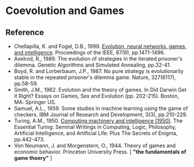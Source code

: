 # Coevolution and Games

## Reference

* Chellapilla, K. and Fogel, D.B., 1999. [Evolution, neural networks, games, and intelligence](https://ieeexplore.ieee.org/abstract/document/784222). Proceedings of the IEEE, 87(9), pp.1471-1496.
* Axelrod, R., 1989. The evolution of strategies in the iterated prisoner's dilemma. Genetic Algorithms and Simulated Annealing, pp.32-41.
* Boyd, R. and Lorberbaum, J.P., 1987. No pure strategy is evolutionarily stable in the repeated prisoner's dilemma game. Nature, 327(6117), pp.58-59.
* Smith, J.M., 1982. Evolution and the theory of games. In Did Darwin Get it Right? Essays on Games, Sex and Evolution (pp. 202-215). Boston, MA: Springer US.
* Samuel, A.L., 1959. Some studies in machine learning using the game of checkers. IBM Journal of Research and Development, 3(3), pp.210-229.
* Turing, A.M., 1950. [Computing machinery and intelligence (1950)](https://www.cse.chalmers.se/~aikmitr/papers/Turing.pdf#page=442). The Essential Turing: Seminal Writings in Computing, Logic, Philosophy, Artificial Intelligence, and Artificial Life: Plus The Secrets of Enigma, pp.442-473.
* Von Neumann, J. and Morgenstern, O., 1944. Theory of games and economic behavior. Princeton University Press. [ **"the fundamentals of game thoery"** ]
